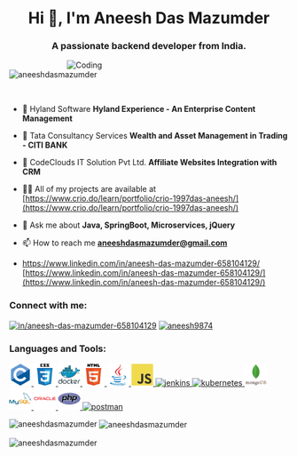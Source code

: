 <h1 align="center">Hi 👋, I'm Aneesh Das Mazumder</h1>
<h3 align="center">A passionate backend developer from India.</h3>
<img align="right" alt="Coding" width="400" src="https://cdn.dribbble.com/users/1162077/screenshots/3848914/programmer.gif" >
<p align="left"> <img src="https://komarev.com/ghpvc/?username=aneeshdasmazumder&label=Profile%20views&color=0e75b6&style=flat" alt="aneeshdasmazumder" /> </p>

<p align="left"> <a href="https://twitter.com/" target="blank"><img src="https://img.shields.io/twitter/follow/?logo=twitter&style=for-the-badge" alt="" /></a> </p>

- 🔭 Hyland Software **Hyland Experience - An Enterprise Content Management**
- 🔭 Tata Consultancy Services **Wealth and Asset Management in Trading - CITI BANK**
- 🔭 CodeClouds IT Solution Pvt Ltd. **Affiliate Websites Integration with CRM**

- 👨‍💻 All of my projects are available at [https://www.crio.do/learn/portfolio/crio-1997das-aneesh/](https://www.crio.do/learn/portfolio/crio-1997das-aneesh/)

- 💬 Ask me about **Java, SpringBoot, Microservices, jQuery**

- 📫 How to reach me **aneeshdasmazumder@gmail.com**

- https://www.linkedin.com/in/aneesh-das-mazumder-658104129/ [https://www.linkedin.com/in/aneesh-das-mazumder-658104129/](https://www.linkedin.com/in/aneesh-das-mazumder-658104129/)

<h3 align="left">Connect with me:</h3>
<p align="left">
<a href="https://linkedin.com/in/in/aneesh-das-mazumder-658104129" target="blank"><img align="center" src="https://raw.githubusercontent.com/rahuldkjain/github-profile-readme-generator/master/src/images/icons/Social/linked-in-alt.svg" alt="in/aneesh-das-mazumder-658104129" height="30" width="40" /></a>
<a href="https://www.leetcode.com/aneesh9874" target="blank"><img align="center" src="https://raw.githubusercontent.com/rahuldkjain/github-profile-readme-generator/master/src/images/icons/Social/leet-code.svg" alt="aneesh9874" height="30" width="40" /></a>
</p>

<h3 align="left">Languages and Tools:</h3>
<p align="left"> <a href="https://www.cprogramming.com/" target="_blank" rel="noreferrer"> <img src="https://raw.githubusercontent.com/devicons/devicon/master/icons/c/c-original.svg" alt="c" width="40" height="40"/> </a> <a href="https://www.w3schools.com/css/" target="_blank" rel="noreferrer"> <img src="https://raw.githubusercontent.com/devicons/devicon/master/icons/css3/css3-original-wordmark.svg" alt="css3" width="40" height="40"/> </a> <a href="https://www.docker.com/" target="_blank" rel="noreferrer"> <img src="https://raw.githubusercontent.com/devicons/devicon/master/icons/docker/docker-original-wordmark.svg" alt="docker" width="40" height="40"/> </a> <a href="https://www.w3.org/html/" target="_blank" rel="noreferrer"> <img src="https://raw.githubusercontent.com/devicons/devicon/master/icons/html5/html5-original-wordmark.svg" alt="html5" width="40" height="40"/> </a> <a href="https://www.java.com" target="_blank" rel="noreferrer"> <img src="https://raw.githubusercontent.com/devicons/devicon/master/icons/java/java-original.svg" alt="java" width="40" height="40"/> </a> <a href="https://developer.mozilla.org/en-US/docs/Web/JavaScript" target="_blank" rel="noreferrer"> <img src="https://raw.githubusercontent.com/devicons/devicon/master/icons/javascript/javascript-original.svg" alt="javascript" width="40" height="40"/> </a> <a href="https://www.jenkins.io" target="_blank" rel="noreferrer"> <img src="https://www.vectorlogo.zone/logos/jenkins/jenkins-icon.svg" alt="jenkins" width="40" height="40"/> </a> <a href="https://kubernetes.io" target="_blank" rel="noreferrer"> <img src="https://www.vectorlogo.zone/logos/kubernetes/kubernetes-icon.svg" alt="kubernetes" width="40" height="40"/> </a> <a href="https://www.mongodb.com/" target="_blank" rel="noreferrer"> <img src="https://raw.githubusercontent.com/devicons/devicon/master/icons/mongodb/mongodb-original-wordmark.svg" alt="mongodb" width="40" height="40"/> </a> <a href="https://www.mysql.com/" target="_blank" rel="noreferrer"> <img src="https://raw.githubusercontent.com/devicons/devicon/master/icons/mysql/mysql-original-wordmark.svg" alt="mysql" width="40" height="40"/> </a> <a href="https://www.oracle.com/" target="_blank" rel="noreferrer"> <img src="https://raw.githubusercontent.com/devicons/devicon/master/icons/oracle/oracle-original.svg" alt="oracle" width="40" height="40"/> </a> <a href="https://www.php.net" target="_blank" rel="noreferrer"> <img src="https://raw.githubusercontent.com/devicons/devicon/master/icons/php/php-original.svg" alt="php" width="40" height="40"/> </a> <a href="https://postman.com" target="_blank" rel="noreferrer"> <img src="https://www.vectorlogo.zone/logos/getpostman/getpostman-icon.svg" alt="postman" width="40" height="40"/> </a> </p>

<p><img align="left" src="https://github-readme-stats.vercel.app/api/top-langs?username=aneeshdasmazumder&show_icons=true&locale=en&layout=compact" alt="aneeshdasmazumder" /></p>

<p>&nbsp;<img align="center" src="https://github-readme-stats.vercel.app/api?username=aneeshdasmazumder&show_icons=true&locale=en" alt="aneeshdasmazumder" /></p>

<p><img align="center" src="https://github-readme-streak-stats.herokuapp.com/?user=aneeshdasmazumder&" alt="aneeshdasmazumder" /></p>
